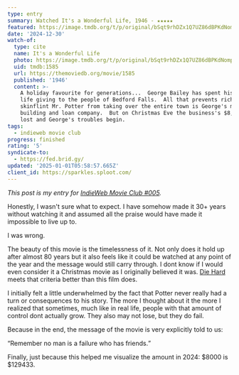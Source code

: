 ```yaml
---
type: entry
summary: Watched It's a Wonderful Life, 1946 - ★★★★★
featured: https://image.tmdb.org/t/p/original/bSqt9rhDZx1Q7UZ86dBPKdNomp2.jpg
date: '2024-12-30'
watch-of:
  type: cite
  name: It's a Wonderful Life
  photo: https://image.tmdb.org/t/p/original/bSqt9rhDZx1Q7UZ86dBPKdNomp2.jpg
  uid: tmdb:1585
  url: https://themoviedb.org/movie/1585
  published: '1946'
  content: >-
    A holiday favourite for generations...  George Bailey has spent his entire
    life giving to the people of Bedford Falls.  All that prevents rich
    skinflint Mr. Potter from taking over the entire town is George's modest
    building and loan company.  But on Christmas Eve the business's $8,000 is
    lost and George's troubles begin.
tags:
  - indieweb movie club
progress: finished
rating: '5'
syndicate-to:
  - https://fed.brid.gy/
updated: '2025-01-01T05:58:57.665Z'
client_id: https://sparkles.sploot.com/
---
```

*This post is my entry for [IndieWeb Movie Club #005](https://marksuth.dev/posts/2024/12/indieweb-movie-club-december-2024-its-a-wonderful-life-1946).*

Honestly, I wasn't sure what to expect. I have somehow made it 30+ years without watching it and assumed all the praise would have made it impossible to live up to.

I was wrong.

The beauty of this movie is the timelessness of it. Not only does it hold up after almost 80 years but it also feels like it could be watched at any point of the year and the message would still carry through. I dont know if I would even consider it a Christmas movie as I originally believed it was. [Die Hard](https://www.themoviedb.org/movie/562-die-hard) meets that criteria better than this film does.

I initially felt a little underwhelmed by the fact that Potter never really had a turn or consequences to his story. The more I thought about it the more I realized that sometimes, much like in real life, people with that amount of control dont actually grow. They also may not lose, but they do fail.

Because in the end, the message of the movie is very explicitly told to us:

<q>Remember no man is a failure who has friends.</q>

Finally, just because this helped me visualize the amount in 2024: $8000 is $129433.

